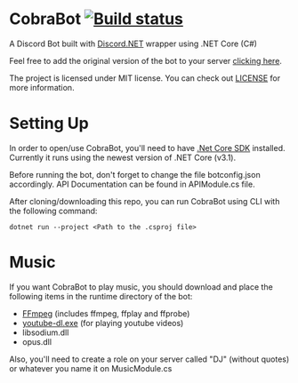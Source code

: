 # CobraBot [![Build status](https://ci.appveyor.com/api/projects/status/so5g0icditw2ngl0?svg=true)](https://ci.appveyor.com/project/Matcheryt/cobrabot)

A Discord Bot built with [Discord.NET](https://github.com/RogueException/Discord.Net) wrapper using .NET Core (C#)

Feel free to add the original version of the bot to your server [clicking here](https://discordapp.com/api/oauth2/authorize?client_id=389534436099883008&permissions=8&redirect_uri=https://discordapp.com/&scope=bot).

The project is licensed under MIT license. You can check out <a href="https://github.com/Matcheryt/CobraBot/blob/master/LICENSE">LICENSE</a> for more information.

# Setting Up
In order to open/use CobraBot, you'll need to have [.Net Core SDK](https://www.microsoft.com/net/download/windows) installed. Currently it runs using the newest version of .NET Core (v3.1).

Before running the bot, don't forget to change the file botconfig.json accordingly.
API Documentation can be found in APIModule.cs file.

After cloning/downloading this repo, you can run CobraBot using CLI with the following command:
```
dotnet run --project <Path to the .csproj file>
```

# Music
If you want CobraBot to play music, you should download and place the following items in the runtime directory of the bot:
* [FFmpeg] (includes ffmpeg, ffplay and ffprobe)
* [youtube-dl.exe] (for playing youtube videos)
* libsodium.dll
* opus.dll

Also, you'll need to create a role on your server called "DJ" (without quotes) or whatever you name it on MusicModule.cs

[FFmpeg]: <https://www.ffmpeg.org/>
[youtube-dl.exe]: <https://youtube-dl.org/>
